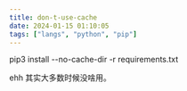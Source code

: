 ```yaml
---
title: don-t-use-cache
date: 2024-01-15 01:10:05
tags: ["langs", "python", "pip"]
---
```

pip3 install --no-cache-dir -r requirements.txt

ehh 其实大多数时候没啥用。

